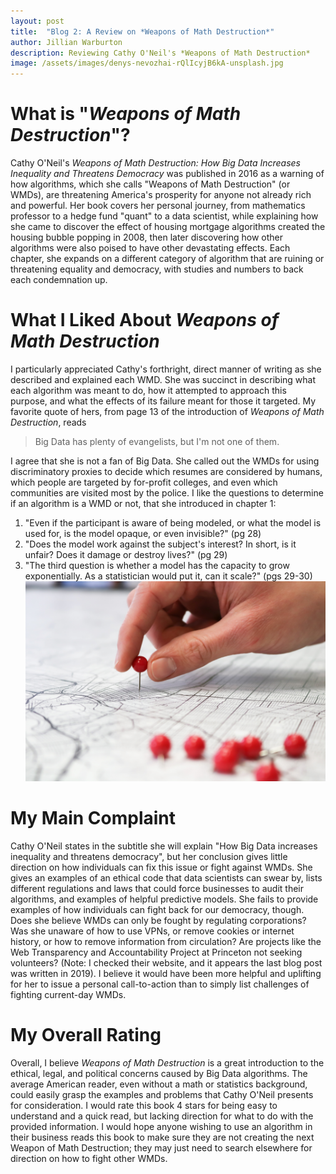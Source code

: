 ```yaml
---
layout: post
title:  "Blog 2: A Review on *Weapons of Math Destruction*"
author: Jillian Warburton
description: Reviewing Cathy O'Neil's *Weapons of Math Destruction*
image: /assets/images/denys-nevozhai-rQlIcyjB6kA-unsplash.jpg  
---
```


# What is "*Weapons of Math Destruction*"?  

Cathy O'Neil's *Weapons of Math Destruction: How Big Data Increases Inequality and Threatens Democracy* was published in 2016 as a warning of how algorithms, which she calls "Weapons of Math Destruction" (or WMDs), are threatening America's prosperity for anyone not already rich and powerful. Her book covers her personal journey, from mathematics professor to a hedge fund "quant" to a data scientist, while explaining how she came to discover the effect of housing mortgage algorithms created the housing bubble popping in 2008, then later discovering how other algorithms were also poised to have other devastating effects. Each chapter, she expands on a different category of algorithm that are ruining or threatening equality and democracy, with studies and numbers to back each condemnation up.  
  
# What I Liked About *Weapons of Math Destruction*  
 
I particularly appreciated Cathy's forthright, direct manner of writing as she described and explained each WMD. She was succinct in describing what each algorithm was meant to do, how it attempted to approach this purpose, and what the effects of its failure meant for those it targeted. My favorite quote of hers, from page 13 of the introduction of *Weapons of Math Destruction*, reads  
> Big Data has plenty of evangelists, but I'm not one of them.  
  
I agree that she is not a fan of Big Data. She called out the WMDs for using discriminatory proxies to decide which resumes are considered by humans, which people are targeted by for-profit colleges, and even which communities are visited most by the police. I like the questions to determine if an algorithm is a WMD or not, that she introduced in chapter 1:  
1. "Even if the participant is aware of being modeled, or what the model is used for, is the model opaque, or even invisible?" (pg 28)  
2. "Does the model work against the subject's interest? In short, is it unfair? Does it damage or destroy lives?" (pg 29)  
3. "The third question is whether a model has the capacity to grow exponentially. As a statistician would put it, can it scale?" (pgs 29-30)  
![Figure](https://raw.githubusercontent.com/JillianWarburton/my386blog/main/assets/images/geojango-maps-Z8UgB80_46w-unsplash.jpg)

# My Main Complaint  

Cathy O'Neil states in the subtitle she will explain "How Big Data increases inequality and threatens democracy", but her conclusion gives little direction on how individuals can fix this issue or fight against WMDs. She gives an examples of an ethical code that data scientists can swear by, lists different regulations and laws that could force businesses to audit their algorithms, and examples of helpful predictive models. She fails to provide examples of how individuals can fight back for our democracy, though. Does she believe WMDs can only be fought by regulating corporations? Was she unaware of how to use VPNs, or remove cookies or internet history, or how to remove information from circulation? Are projects like the Web Transparency and Accountability Project at Princeton not seeking volunteers? (Note: I checked their website, and it appears the last blog post was written in 2019). I believe it would have been more helpful and uplifting for her to issue a personal call-to-action than to simply list challenges of fighting current-day WMDs.

# My Overall Rating  

Overall, I believe *Weapons of Math Destruction* is a great introduction to the ethical, legal, and political concerns caused by Big Data algorithms. The average American reader, even without a math or statistics background, could easily grasp the examples and problems that Cathy O'Neil presents for consideration. I would rate this book 4 stars for being easy to understand and a quick read, but lacking direction for what to do with the provided information. I would hope anyone wishing to use an algorithm in their business reads this book to make sure they are not creating the next Weapon of Math Destruction; they may just need to search elsewhere for direction on how to fight other WMDs.  
